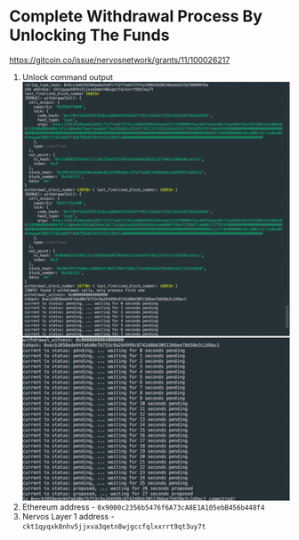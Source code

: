 # Complete Withdrawal Process By Unlocking The Funds

https://gitcoin.co/issue/nervosnetwork/grants/11/100026217

1. Unlock command output ![](./output.png) <br /> ![](./output2.png)
2. Ethereum address - `0x9000c2356b5476f6A73cA8E1A105ebB456b448f4`
3. Nervos Layer 1 address - `ckt1qyqxk8nhv5jjxva3qetn8wjgccfqlxxrrt9qt3uy7t`
